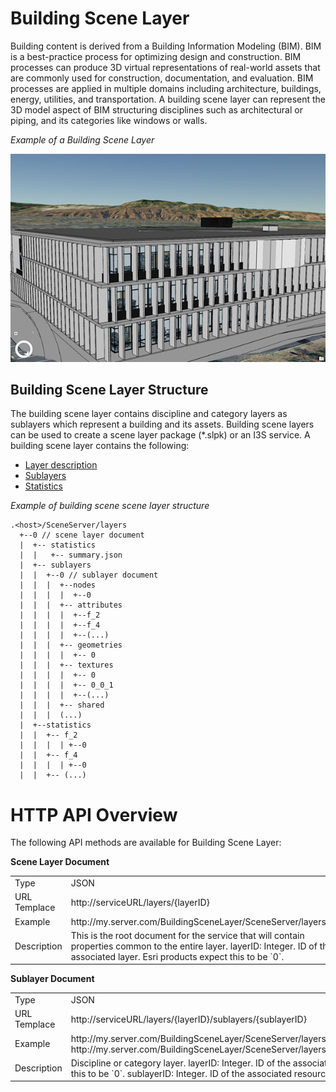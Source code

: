# Building Scene Layer

Building content is derived from a Building Information Modeling (BIM). BIM is a best-practice process for optimizing design and construction. BIM processes can produce 3D virtual representations of real-world assets that are commonly used for construction, documentation, and evaluation. BIM processes are applied in multiple domains including architecture, buildings, energy, utilities, and transportation. A building scene layer can represent the 3D model aspect of BIM structuring disciplines such as architectural or piping, and its categories like windows or walls.

*Example of a Building Scene Layer*

![Building Scene Layer](../img/buildingSceneLayer.png)

## Building Scene Layer Structure
The building scene layer contains discipline and category layers as sublayers which represent a building and its assets. Building scene layers can be used to create a scene layer package (*.slpk) or an I3S service. A building scene layer contains the following:

- [Layer description](layer.bld.md)
- [Sublayers](sublayer.bld.md)
- [Statistics](stats.bld.md)

*Example of building scene scene layer structure*

```
.<host>/SceneServer/layers
  +--0 // scene layer document
  |  +-- statistics
  |  |   +-- summary.json
  |  +-- sublayers
  |  |  +--0 // sublayer document
  |  |  |  +--nodes
  |  |  |  |  +--0
  |	 |  |  +-- attributes
  |	 |  |  |  +--f_2
  |  |  |  |  +--f_4
  |  |  |  |  +--(...)
  |  |  |  +-- geometries
  |  |  |  |  +-- 0
  |  |  |  +-- textures
  |  |  |  |  +-- 0
  |  |  |  |  +-- 0_0_1
  |  |  |  |  +--(...)
  |  |  |  +-- shared 
  |  |  |  (...) 
  |  +--statistics
  |  |  +-- f_2
  |  |  |  | +--0
  |  |  +-- f_4
  |  |  |  | +--0
  |  |  +-- (...)
```
# HTTP API Overview

The following API methods are available for Building Scene Layer:

**Scene Layer Document**
<table>
<tr>
    <td>Type</td>
    <td>JSON</td>
</tr>
<tr>
    <td>URL Templace</td>
    <td>http://serviceURL/layers/{layerID}</td>
</tr>
<tr>
    <td>Example</td>
    <td>http://my.server.com/BuildingSceneLayer/SceneServer/layers/0 </td>
</tr>
<tr>
    <td>Description</td>
    <td>This is the root document for the service that will contain properties common to the entire layer. layerID: Integer. ID of the associated layer. Esri products expect this to be `0`.</td>
</tr>
</table>

**Sublayer Document**
<table>
<tr>
    <td>Type</td>
    <td>JSON</td>
</tr>
<tr>
    <td>URL Templace</td>
    <td>http://serviceURL/layers/{layerID}/sublayers/{sublayerID}</td>
</tr>
<tr>
    <td>Example</td>
    <td>http://my.server.com/BuildingSceneLayer/SceneServer/layers/0/sublayers/98 <br /> 
    http://my.server.com/BuildingSceneLayer/SceneServer/layers/0/sublayers/98/geometries/1 </td>
</tr>
<tr>
    <td>Description</td>
    <td>Discipline or category layer. layerID: Integer. ID of the associated layer. Esri products expect this to be `0`. sublayerID: Integer. ID of the associated resource. </td>
</tr>
</table>


